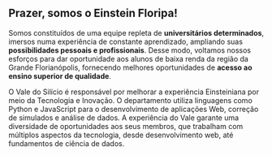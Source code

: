 ## Prazer, somos o Einstein Floripa!

Somos constituídos de uma equipe repleta de **universitários determinados**, imersos numa experiência de constante aprendizado, ampliando suas **possibilidades pessoais e profissionais**.
Desse modo, voltamos nossos esforços para dar oportunidade aos alunos de baixa renda da região da Grande Florianópolis, fornecendo melhores oportunidades de **acesso ao ensino superior de qualidade**.

O Vale do Silício é responsável por melhorar a experiência Einsteiniana por meio da Tecnologia e Inovação. O departamento utiliza linguagens como Python e JavaScript para o desenvolvimento de aplicações Web, correção de simulados e análise de dados. A experiência do Vale garante uma diversidade de oportunidades aos seus membros, que trabalham com múltiplos aspectos da tecnologia, desde desenvolvimento web, até fundamentos de ciência de dados.
